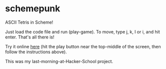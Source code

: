 schemepunk
==========

ASCII Tetris in Scheme!

Just load the code file and run (play-game). To move, type j, k, l or i, and hit enter. That's all there is!

Try it online [here](http://repl.it/3sb/35) (hit the play button near the top-middle of the screen, then follow the instructions above).

This was my last-morning-at-Hacker-School project.
